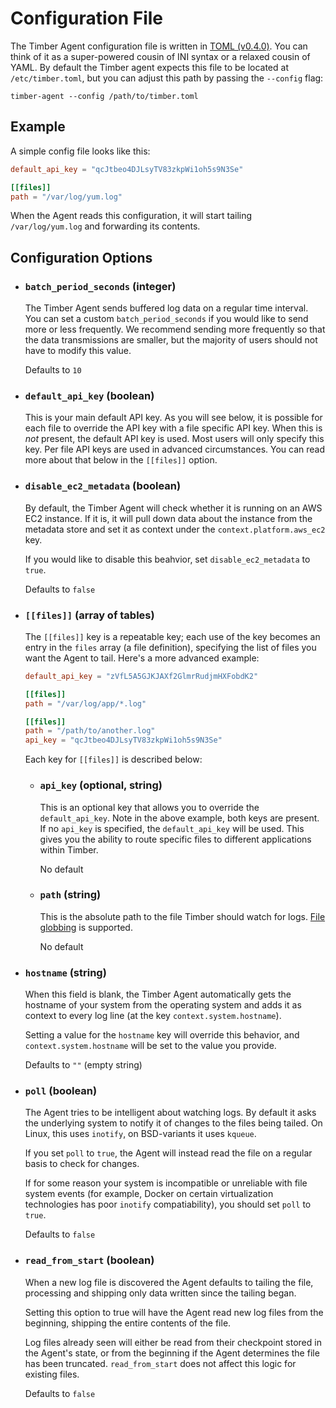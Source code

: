 # Configuration File

The Timber Agent configuration file is written in [TOML (v0.4.0)](https://github.com/toml-lang/toml/tree/v0.4.0). You can think of it as a super-powered cousin of INI syntax or a relaxed cousin of YAML. By default the Timber agent expects this file to be located at `/etc/timber.toml`, but you can adjust this path by passing the `--config` flag:

```shell
timber-agent --config /path/to/timber.toml
```

## Example

A simple config file looks like this:

```toml
default_api_key = "qcJtbeo4DJLsyTV83zkpWi1oh5s9N3Se"

[[files]]
path = "/var/log/yum.log"
```

When the Agent reads this configuration, it will start tailing `/var/log/yum.log` and forwarding its contents.


## Configuration Options

* ### `batch_period_seconds` (integer)

  The Timber Agent sends buffered log data on a regular time interval. You can set a custom `batch_period_seconds` if you would like to send more or less frequently. We recommend sending more frequently so that the data transmissions are smaller, but the majority of users should not have to modify this value.

  Defaults to `10`

* ### `default_api_key` (boolean)

  This is your main default API key. As you will see below, it is possible for each file to override the API key with a file specific API key. When this is _not_ present, the default API key is used. Most users will only specify this key. Per file API keys are used in advanced circumstances. You can read more about that below in the `[[files]]` option.

* ### `disable_ec2_metadata` (boolean)

  By default, the Timber Agent will check whether it is running on an AWS EC2 instance. If it is, it will pull down data about the instance from the metadata store and set it as context under the `context.platform.aws_ec2` key.

  If you would like to disable this beahvior, set `disable_ec2_metadata` to `true`.

  Defaults to `false`

* ### `[[files]]` (array of tables)

  The `[[files]]` key is a repeatable key; each use of the key becomes an entry in the `files` array (a file definition), specifying the list of files you want the Agent to tail. Here's a more advanced example:

  ```toml
  default_api_key = "zVfL5A5GJKJAXf2GlmrRudjmHXFobdK2"

  [[files]]
  path = "/var/log/app/*.log"

  [[files]]
  path = "/path/to/another.log"
  api_key = "qcJtbeo4DJLsyTV83zkpWi1oh5s9N3Se"
  ```

  Each key for `[[files]]` is described below:

  * ### `api_key` (optional, string)

    This is an optional key that allows you to override the `default_api_key`. Note in the above example, both keys are present. If no `api_key` is specified, the `default_api_key` will be used. This gives you the ability to route specific files to different applications within Timber.

    No default

  * ### `path` (string)

    This is the absolute path to the file Timber should watch for logs. [File globbing](https://en.wikipedia.org/wiki/Glob_(programming)) is supported.

    No default

* ### `hostname` (string)

  When this field is blank, the Timber Agent automatically gets the hostname of your system from the operating system and adds it as context to every log line (at the key `context.system.hostname`).

  Setting a value for the `hostname` key will override this behavior, and  `context.system.hostname` will be set to the value you provide.

  Defaults to `""` (empty string)

* ### `poll` (boolean)

  The Agent tries to be intelligent about watching logs. By default it asks the underlying system to notify it of changes to the files being tailed. On Linux, this uses `inotify`, on BSD-variants it uses `kqueue`.

  If you set `poll` to `true`, the Agent will instead read the file on a regular basis to check for changes.

  If for some reason your system is incompatible or unreliable with file system events (for example, Docker on certain virtualization technologies has poor `inotify` compatiability), you should set `poll` to `true`.

  Defaults to `false`

* ### `read_from_start` (boolean)

  When a new log file is discovered the Agent defaults to tailing the file, processing and shipping only data written since the tailing began.

  Setting this option to true will have the Agent read new log files from the beginning, shipping the entire contents of the file.

  Log files already seen will either be read from their checkpoint stored in the Agent's state, or from the beginning if the Agent determines the file has been truncated. `read_from_start` does
  not affect this logic for existing files.

  Defaults to `false`
